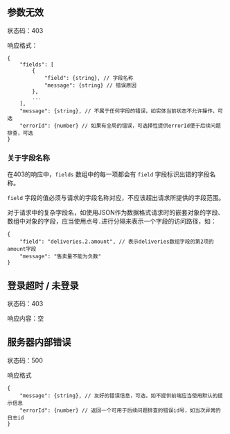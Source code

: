 ## 参数无效

状态码：403

响应格式：

    {
        "fields": [
            {
                "field": {string}, // 字段名称
                "message": {string} // 错误原因
            },
            ...
        ],
        "message": {string}, // 不属于任何字段的错误，如实体当前状态不允许操作，可选
        "errorId": {number} // 如果有全局的错误，可选择性提供errorId便于后续问题排查，可选
    }

### 关于字段名称

在403的响应中，`fields` 数组中的每一项都会有 `field` 字段标识出错的字段名称。

`field` 字段的值必须与请求的字段名称对应，不应该超出请求所提供的字段范围。

对于请求中的复杂字段名，如使用JSON作为数据格式请求时的嵌套对象的字段、数组中对象的字段，应当使用点号`.`进行分隔来表示一个字段的访问路径，如：

    {
        "field": "deliveries.2.amount", // 表示deliveries数组字段的第2项的amount字段
        "message": "售卖量不能为负数"
    }

## 登录超时 / 未登录

状态码：403

响应内容：空

## 服务器内部错误

状态码：500

响应格式

    {
        "message": {string}, // 友好的错误信息，可选，如不提供前端应当使用默认的提示信息
        "errorId": {number} // 返回一个可用于后续问题排查的错误id号，如当次异常的日志id
    }